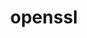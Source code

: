 ---
title: "openssl"
layout: cache
categories: [package, v0.20.0]
meta: {"versions": ["1.1.1t"], "compilers": ["gcc@=11.1.0", "gcc@=11.3.0", "gcc@=12.1.0", "gcc@=7.3.1", "gcc@=7.5.0", "oneapi@=2023.0.0"], "oss": ["amzn2", "ubuntu18.04", "ubuntu20.04", "ubuntu22.04"], "platforms": ["linux"], "targets": ["aarch64", "neoverse_n1", "ppc64le", "x86_64", "x86_64_v3"], "stacks": ["aws-ahug", "aws-ahug-aarch64", "aws-isc", "aws-isc-aarch64", "build_systems", "data-vis-sdk", "e4s", "e4s-oneapi", "e4s-power", "gpu-tests", "ml-linux-x86_64-cpu", "ml-linux-x86_64-cuda", "ml-linux-x86_64-rocm", "radiuss", "radiuss-aws", "radiuss-aws-aarch64", "root", "tutorial"], "num_specs": 9, "num_specs_by_stack": {"root": 9, "radiuss-aws-aarch64": 2, "aws-ahug-aarch64": 2, "aws-isc-aarch64": 2, "aws-isc": 1, "radiuss-aws": 1, "aws-ahug": 1, "e4s": 1, "data-vis-sdk": 1, "gpu-tests": 1, "e4s-power": 1, "build_systems": 1, "radiuss": 1, "e4s-oneapi": 1, "ml-linux-x86_64-rocm": 1, "tutorial": 2, "ml-linux-x86_64-cpu": 1, "ml-linux-x86_64-cuda": 1}}
spec_details: [{"hash": "tzqoaldsyri2r3vr2efuez2ivktlbamc", "compiler": "gcc@=7.3.1", "versions": ["1.1.1t"], "os": "amzn2", "platform": "linux", "target": "aarch64", "variants": ["build_system=generic", "certs=mozilla", "~docs", "~shared"], "stacks": ["root", "radiuss-aws-aarch64", "aws-ahug-aarch64", "aws-isc-aarch64"], "size": "-", "tarball": "https://binaries.spack.io/releases/v0.20.0/build_cache/linux-amzn2-aarch64/gcc-7.3.1/openssl-1.1.1t/linux-amzn2-aarch64-gcc-7.3.1-openssl-1.1.1t-tzqoaldsyri2r3vr2efuez2ivktlbamc.spack"}, {"hash": "qc7jfzm62khjfcegrxirgpkxeukv2rjf", "compiler": "gcc@=7.3.1", "versions": ["1.1.1t"], "os": "amzn2", "platform": "linux", "target": "neoverse_n1", "variants": ["build_system=generic", "certs=mozilla", "~docs", "~shared"], "stacks": ["root", "radiuss-aws-aarch64", "aws-ahug-aarch64", "aws-isc-aarch64"], "size": "-", "tarball": "https://binaries.spack.io/releases/v0.20.0/build_cache/linux-amzn2-neoverse_n1/gcc-7.3.1/openssl-1.1.1t/linux-amzn2-neoverse_n1-gcc-7.3.1-openssl-1.1.1t-qc7jfzm62khjfcegrxirgpkxeukv2rjf.spack"}, {"hash": "bhr5j3l5wpztuftt6wywrql4hxvhjcof", "compiler": "gcc@=7.3.1", "versions": ["1.1.1t"], "os": "amzn2", "platform": "linux", "target": "x86_64_v3", "variants": ["build_system=generic", "certs=mozilla", "~docs", "~shared"], "stacks": ["aws-isc", "radiuss-aws", "root", "aws-ahug"], "size": "-", "tarball": "https://binaries.spack.io/releases/v0.20.0/build_cache/linux-amzn2-x86_64_v3/gcc-7.3.1/openssl-1.1.1t/linux-amzn2-x86_64_v3-gcc-7.3.1-openssl-1.1.1t-bhr5j3l5wpztuftt6wywrql4hxvhjcof.spack"}, {"hash": "53hozjdykoyjlzohkzwoxzdjv5fynz4f", "compiler": "gcc@=11.1.0", "versions": ["1.1.1t"], "os": "ubuntu20.04", "platform": "linux", "target": "x86_64_v3", "variants": ["build_system=generic", "certs=mozilla", "~docs", "~shared"], "stacks": ["e4s", "data-vis-sdk", "root", "gpu-tests"], "size": "-", "tarball": "https://binaries.spack.io/releases/v0.20.0/build_cache/linux-ubuntu20.04-x86_64_v3/gcc-11.1.0/openssl-1.1.1t/linux-ubuntu20.04-x86_64_v3-gcc-11.1.0-openssl-1.1.1t-53hozjdykoyjlzohkzwoxzdjv5fynz4f.spack"}, {"hash": "ofzj4xfdbjyfd4w4j3ybiz4rlzkmku2o", "compiler": "gcc@=11.1.0", "versions": ["1.1.1t"], "os": "ubuntu20.04", "platform": "linux", "target": "ppc64le", "variants": ["build_system=generic", "certs=mozilla", "~docs", "~shared"], "stacks": ["root", "e4s-power"], "size": "-", "tarball": "https://binaries.spack.io/releases/v0.20.0/build_cache/linux-ubuntu20.04-ppc64le/gcc-11.1.0/openssl-1.1.1t/linux-ubuntu20.04-ppc64le-gcc-11.1.0-openssl-1.1.1t-ofzj4xfdbjyfd4w4j3ybiz4rlzkmku2o.spack"}, {"hash": "5hqnnr2nbyhcy6kkllpjkdoypx4fjs5s", "compiler": "gcc@=7.5.0", "versions": ["1.1.1t"], "os": "ubuntu18.04", "platform": "linux", "target": "x86_64_v3", "variants": ["build_system=generic", "certs=mozilla", "~docs", "~shared"], "stacks": ["root", "build_systems", "radiuss"], "size": "-", "tarball": "https://binaries.spack.io/releases/v0.20.0/build_cache/linux-ubuntu18.04-x86_64_v3/gcc-7.5.0/openssl-1.1.1t/linux-ubuntu18.04-x86_64_v3-gcc-7.5.0-openssl-1.1.1t-5hqnnr2nbyhcy6kkllpjkdoypx4fjs5s.spack"}, {"hash": "i26denbw6lsqrvyulikzvvjf3nkpwqzs", "compiler": "oneapi@=2023.0.0", "versions": ["1.1.1t"], "os": "ubuntu20.04", "platform": "linux", "target": "x86_64", "variants": ["build_system=generic", "certs=mozilla", "~docs", "~shared"], "stacks": ["e4s-oneapi", "root"], "size": "-", "tarball": "https://binaries.spack.io/releases/v0.20.0/build_cache/linux-ubuntu20.04-x86_64/oneapi-2023.0.0/openssl-1.1.1t/linux-ubuntu20.04-x86_64-oneapi-2023.0.0-openssl-1.1.1t-i26denbw6lsqrvyulikzvvjf3nkpwqzs.spack"}, {"hash": "w2by2b2vepifq7xzrf527sjpw5mjluyu", "compiler": "gcc@=11.3.0", "versions": ["1.1.1t"], "os": "ubuntu22.04", "platform": "linux", "target": "x86_64_v3", "variants": ["build_system=generic", "certs=mozilla", "~docs", "~shared"], "stacks": ["ml-linux-x86_64-rocm", "tutorial", "root", "ml-linux-x86_64-cpu", "ml-linux-x86_64-cuda"], "size": "-", "tarball": "https://binaries.spack.io/releases/v0.20.0/build_cache/linux-ubuntu22.04-x86_64_v3/gcc-11.3.0/openssl-1.1.1t/linux-ubuntu22.04-x86_64_v3-gcc-11.3.0-openssl-1.1.1t-w2by2b2vepifq7xzrf527sjpw5mjluyu.spack"}, {"hash": "7dyvgorjnxe4okhgr4zd4kso7iottavu", "compiler": "gcc@=12.1.0", "versions": ["1.1.1t"], "os": "ubuntu22.04", "platform": "linux", "target": "x86_64_v3", "variants": ["build_system=generic", "certs=mozilla", "~docs", "~shared"], "stacks": ["tutorial", "root"], "size": "-", "tarball": "https://binaries.spack.io/releases/v0.20.0/build_cache/linux-ubuntu22.04-x86_64_v3/gcc-12.1.0/openssl-1.1.1t/linux-ubuntu22.04-x86_64_v3-gcc-12.1.0-openssl-1.1.1t-7dyvgorjnxe4okhgr4zd4kso7iottavu.spack"}]
---